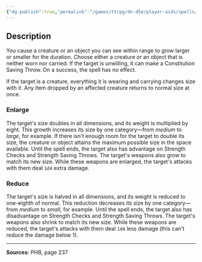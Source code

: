 ```yaml
---
{"dg-publish":true,"permalink":"/games/ttrpg/dn-d5e/player-aids/spells/level-2/enlarge-reduce/","tags":["ttrpg/dnd/5e","verbal","somatic","material","concentration","spell"],"noteIcon":""}
---
```



## Description
You cause a creature or an object you can see within range to grow larger or smaller for the duration.
Choose either a creature or an object that is neither worn nor carried.
If the target is unwilling, it can make a Constitution Saving Throw.
On a success, the spell has no effect.

If the target is a creature, everything it is wearing and carrying changes size with it.
Any item dropped by an affected creature returns to normal size at once.

### Enlarge
The target's size doubles in all dimensions, and its weight is multiplied by eight.
This growth increases its size by one category—from *medium* to *large*, for example.
If there isn't enough room for the target to double its size, the creature or object attains the maximum possible size in the space available.
Until the spell ends, the target also has advantage on Strength Checks and Strength Saving Throws.
The target's weapons also grow to match its new size.
While these weapons are enlarged, the target's attacks with them deal `1d4` extra damage.

### Reduce
The target's size is halved in all dimensions, and its weight is reduced to one-eighth of normal.
This reduction decreases its size by one category—from *medium* to *small*, for example.
Until the spell ends, the target also has disadvantage on Strength Checks and Strength Saving Throws.
The target's weapons also shrink to match its new size.
While these weapons are reduced, the target's attacks with them deal `1d4` less damage (this can't reduce the damage below 1).

---

**Sources:** PHB, page 237
